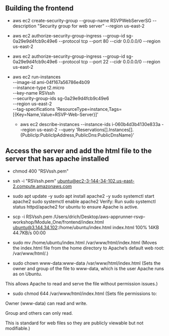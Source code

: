 ## Building the frontend

- aws ec2 create-security-group --group-name RSVPWebServerSG --description "Security group for web server" --region us-east-2

- aws ec2 authorize-security-group-ingress --group-id sg-0a29e9d4fcb9c49e6 --protocol tcp --port 80 --cidr 0.0.0.0/0 --region us-east-2

- aws ec2 authorize-security-group-ingress --group-id sg-0a29e9d4fcb9c49e6 --protocol tcp --port 22 --cidr 0.0.0.0/0 --region us-east-2

- aws ec2 run-instances \
  --image-id ami-04f167a56786e4b09 \
  --instance-type t2.micro \
  --key-name RSVssh \
  --security-group-ids sg-0a29e9d4fcb9c49e6 \
  --region us-east-2 \
  --tag-specifications 'ResourceType=instance,Tags=[{Key=Name,Value=RSVP-Web-Server}]'

  - aws ec2 describe-instances --instance-ids i-060b4d3b4130e833a --region us-east-2 --query 'Reservations[].Instances[].{PublicIp:PublicIpAddress,PublicDns:PublicDnsName}'

## Access the server and add the html file to the server that has apache installed

  - chmod 400 "RSVssh.pem"
  - ssh -i "RSVssh.pem" ubuntu@ec2-3-144-34-102.us-east-2.compute.amazonaws.com

  - sudo apt update -y
sudo apt install apache2 -y
sudo systemctl start apache2
sudo systemctl enable apache2
Verify: Run sudo systemctl status httpd/apache2 for ubuntu  to ensure Apache is active.

- scp -i RSVssh.pem /Users/drich/Desktop/aws-apprunner-rsvp-workshop/Module_One/frontend/index.html ubuntu@3.144.34.102:/home/ubuntu/index.html
index.html                                    100%   14KB  44.7KB/s   00:00

- sudo mv /home/ubuntu/index.html /var/www/html/index.html  (Moves the index.html file from the home directory to Apache’s default web root: /var/www/html/.)

- sudo chown www-data:www-data /var/www/html/index.html  (Sets the owner and group of the file to www-data, which is the user Apache runs as on Ubuntu.

This allows Apache to read and serve the file without permission issues.)

- sudo chmod 644 /var/www/html/index.html  (Sets file permissions to:

Owner (www-data) can read and write.

Group and others can only read.

This is standard for web files so they are publicly viewable but not modifiable.)

